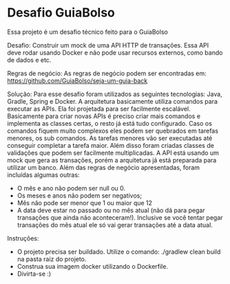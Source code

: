 # Desafio GuiaBolso

Essa projeto é um desafio técnico feito para o GuiaBolso

Desafio:
  Construir um mock de uma API HTTP de transações. Essa API deve rodar usando Docker e não pode usar recursos externos, como bando de dados e etc.
  
Regras de negócio:
  As regras de negócio podem ser encontradas em: https://github.com/GuiaBolso/seja-um-guia-back

Solução:
  Para esse desafio foram utilizados as seguintes tecnologias: Java, Gradle, Spring e Docker.
  A arquitetura basicamente utiliza comandos para executar as APIs. Ela foi projetada para ser facilmente escalável. Basicamente para criar novas APIs é preciso criar mais comandos e implementa as classes certas, o resto já está tudo configurado. Caso os comandos fiquem muito complexos eles podem ser quebrados em tarefas menores, os sub comandos. As tarefas menores vão ser executadas até conseguir completar a tarefa maior. Além disso foram criadas classes de validações que podem ser facilmente multiplicadas. A API está usando um mock que gera as transações, porém a arquitetura já está preparada para utilizar um banco.
  Além das regras de negócio apresentadas, foram incluídas algumas outras:
- O mês e ano não podem ser null ou 0.
- Os meses e anos não podem ser negativos;
- Mês não pode ser menor que 1 ou maior que 12
- A data deve estar no passado ou no mês atual (não dá para pegar transações que ainda não aconteceram!). Inclusive se você tentar pegar transações do mês atual ele só vai gerar transações até a data atual.
  
Instruções:

- O projeto precisa ser buildado. Utilize o comando: ./gradlew clean build na pasta raiz do projeto.
- Construa sua imagem docker utilizando o Dockerfile.
- Divirta-se :)

